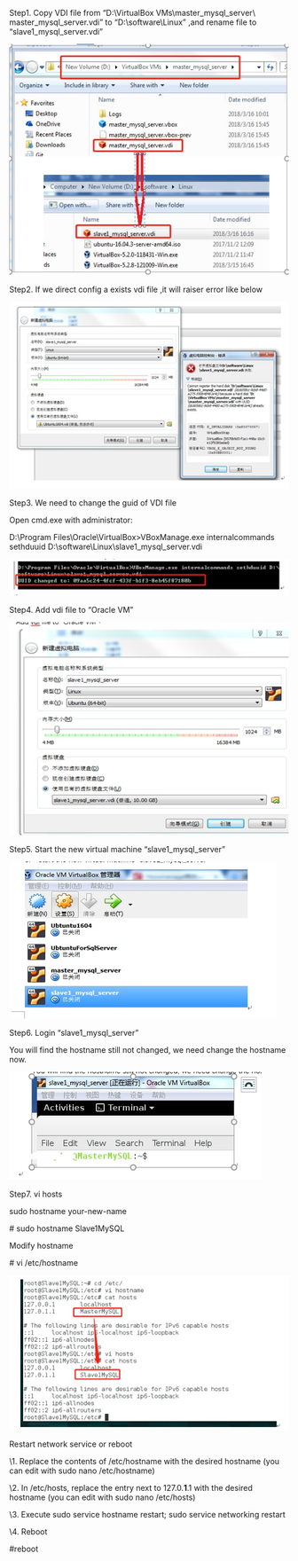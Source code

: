 Step1. Copy VDI file from “D:\VirtualBox
VMs\master_mysql_server\ master_mysql_server.vdi” to “D:\software\Linux” ,and
rename file to “slave1_mysql_server.vdi”

![1_path](./images/20181114/1_path.jpg)



Step2. If we direct config a exists vdi file ,it will raiser error like below

![2_show_error](./images/20181114/2_show_error.jpg)



Step3.   We need to change the guid of VDI file

Open cmd.exe with administrator:

D:\Program Files\Oracle\VirtualBox>VBoxManage.exe internalcommands sethduuid D:\software\Linux\slave1_mysql_server.vdi

![3_sethduuid](./images/20181114/3_sethduuid.jpg)



Step4.  Add vdi file to “Oracle VM”

![4_add_file](./images/20181114/4_add_file.jpg)



Step5.   Start the new virtual machine “slave1_mysql_server”

![5_start_virtual_machine](./images/20181114/5_start_virtual_machine.jpg)



Step6.  Login “slave1_mysql_server”

You will find the hostname still not changed, we need change the hostname now.

![6_still_not_change_hostname.jpg](./images/20181114/6_still_not_change_hostname.jpg)

Step7. vi hosts

sudo hostname your-new-name

\# sudo hostname Slave1MySQL 



Modify hostname 

\# vi /etc/hostname

![7_vi_host](./images/20181114/7_vi_host.jpg)



Restart network service or reboot

\1.      Replace the contents of /etc/hostname with the desired hostname (you can edit with sudo nano /etc/hostname)

\2.      In /etc/hosts, replace the entry next to 127.0.**1**.1 with the desired hostname (you can edit with sudo nano /etc/hosts)

\3.      Execute sudo service hostname restart; sudo service networking restart

\4.      Reboot

\#reboot